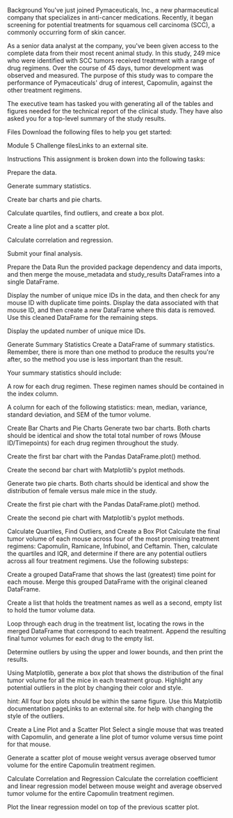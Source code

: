 Background You\'ve just joined Pymaceuticals, Inc., a new pharmaceutical
company that specializes in anti-cancer medications. Recently, it began
screening for potential treatments for squamous cell carcinoma (SCC), a
commonly occurring form of skin cancer.

As a senior data analyst at the company, you\'ve been given access to
the complete data from their most recent animal study. In this study,
249 mice who were identified with SCC tumors received treatment with a
range of drug regimens. Over the course of 45 days, tumor development
was observed and measured. The purpose of this study was to compare the
performance of Pymaceuticals' drug of interest, Capomulin, against the
other treatment regimens.

The executive team has tasked you with generating all of the tables and
figures needed for the technical report of the clinical study. They have
also asked you for a top-level summary of the study results.

Files Download the following files to help you get started:

Module 5 Challenge filesLinks to an external site.

Instructions This assignment is broken down into the following tasks:

Prepare the data.

Generate summary statistics.

Create bar charts and pie charts.

Calculate quartiles, find outliers, and create a box plot.

Create a line plot and a scatter plot.

Calculate correlation and regression.

Submit your final analysis.

Prepare the Data Run the provided package dependency and data imports,
and then merge the mouse_metadata and study_results DataFrames into a
single DataFrame.

Display the number of unique mice IDs in the data, and then check for
any mouse ID with duplicate time points. Display the data associated
with that mouse ID, and then create a new DataFrame where this data is
removed. Use this cleaned DataFrame for the remaining steps.

Display the updated number of unique mice IDs.

Generate Summary Statistics Create a DataFrame of summary statistics.
Remember, there is more than one method to produce the results you\'re
after, so the method you use is less important than the result.

Your summary statistics should include:

A row for each drug regimen. These regimen names should be contained in
the index column.

A column for each of the following statistics: mean, median, variance,
standard deviation, and SEM of the tumor volume.

Create Bar Charts and Pie Charts Generate two bar charts. Both charts
should be identical and show the total total number of rows (Mouse
ID/Timepoints) for each drug regimen throughout the study.

Create the first bar chart with the Pandas DataFrame.plot() method.

Create the second bar chart with Matplotlib\'s pyplot methods.

Generate two pie charts. Both charts should be identical and show the
distribution of female versus male mice in the study.

Create the first pie chart with the Pandas DataFrame.plot() method.

Create the second pie chart with Matplotlib\'s pyplot methods.

Calculate Quartiles, Find Outliers, and Create a Box Plot Calculate the
final tumor volume of each mouse across four of the most promising
treatment regimens: Capomulin, Ramicane, Infubinol, and Ceftamin. Then,
calculate the quartiles and IQR, and determine if there are any
potential outliers across all four treatment regimens. Use the following
substeps:

Create a grouped DataFrame that shows the last (greatest) time point for
each mouse. Merge this grouped DataFrame with the original cleaned
DataFrame.

Create a list that holds the treatment names as well as a second, empty
list to hold the tumor volume data.

Loop through each drug in the treatment list, locating the rows in the
merged DataFrame that correspond to each treatment. Append the resulting
final tumor volumes for each drug to the empty list.

Determine outliers by using the upper and lower bounds, and then print
the results.

Using Matplotlib, generate a box plot that shows the distribution of the
final tumor volume for all the mice in each treatment group. Highlight
any potential outliers in the plot by changing their color and style.

hint: All four box plots should be within the same figure. Use this
Matplotlib documentation pageLinks to an external site. for help with
changing the style of the outliers.

Create a Line Plot and a Scatter Plot Select a single mouse that was
treated with Capomulin, and generate a line plot of tumor volume versus
time point for that mouse.

Generate a scatter plot of mouse weight versus average observed tumor
volume for the entire Capomulin treatment regimen.

Calculate Correlation and Regression Calculate the correlation
coefficient and linear regression model between mouse weight and average
observed tumor volume for the entire Capomulin treatment regimen.

Plot the linear regression model on top of the previous scatter plot.
